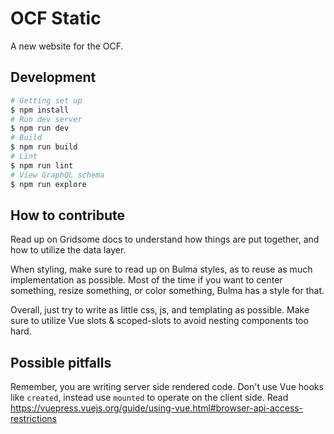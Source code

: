 # OCF Static

A new website for the OCF.

## Development

```bash
# Getting set up
$ npm install
# Run dev server
$ npm run dev
# Build
$ npm run build
# Lint
$ npm run lint
# View GraphQL schema
$ npm run explore
```

## How to contribute

Read up on Gridsome docs to understand how things are put together, and how to utilize the data layer.

When styling, make sure to read up on Bulma styles, as to reuse as much implementation as possible. Most of the time if you want to center something, resize something, or color something, Bulma has a style for that.

Overall, just try to write as little css, js, and templating as possible. Make sure to utilize Vue slots & scoped-slots to avoid nesting components too hard.

## Possible pitfalls

Remember, you are writing server side rendered code. Don't use Vue hooks like `created`, instead use `mounted` to operate on the client side. Read https://vuepress.vuejs.org/guide/using-vue.html#browser-api-access-restrictions
